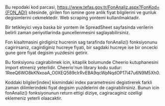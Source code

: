Bu repodaki kod parcasi, https://www.tefas.gov.tr/FonAnaliz.aspx?FonKod={FON_ADI} sitesinde, girilen fon ismine gore anlik fiyat bilgilerini ve gunluk degisimlerini cekmektedir. Web scraping yontemi kullanilmaktadir. 

Bir tetikleyici veya baska bir yontem ile SpreadSheet sayfasinda verilerin belirli zaman periyotlarinda guncellenmesini saglayabilirsiniz. 

Fon kisaltmasini girdiginiz hucrenin sag tarafinda fonAnaliz() fonksiyonunu cagirirsaniz, cagirdiginiz hucreye fiyati, bir sagdaki hucreye ise bir oncecki gune gore fiyat degisim yuzdesini getirir. 

Bu fonksiyonu cagirabilmek icin, kitaplik bolumunde Cheerio kutuphanesini import etmeniz yeterlidir. Cheerio'nun library kodu sudur: 1ReeQ6WO8kKNxoaA_O0XEQ589cIrRvEBA9qcWpNqdOP17i47u6N9M5Xh0.

Koddaki bilgiler[index] kismindaki index parametresini degistirerek farkli zaman dilimlerindeki fiyat degisim yuzdelerini de cagirabilirsiniz. Bunun icin fonAnaliz() fonksiyonunun return ettigi diziye, cagiracaginiz ozelligi eklemeniz yeterli olaacaktir.
